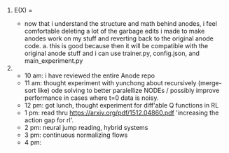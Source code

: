 1. E(X) = 
	- now that i understand the structure and math behind anodes, i feel comfortable deleting a lot of the garbage edits i made to make anodes work on my stuff and reverting back to the original anode code.
		a. this is good because then it will be compatible with the original anode stuff and i can use trainer.py, config.json, and main_experiment.py

2. 
	- 10 am: i have reviewed the entire Anode repo
	- 11 am: thought experiment with yunchong about recursively (merge-sort like) ode solving to better paralellize NODEs / possibly improve performance in cases where t=0 data is noisy.
	- 12 pm: got lunch, thought experiment for diff'able Q functions in RL
	- 1 pm: read thru https://arxiv.org/pdf/1512.04860.pdf 'increasing the action gap for rl'. 
	- 2 pm: neural jump reading, hybrid systems
	- 3 pm: continuous normalizing flows
	- 4 pm: 
